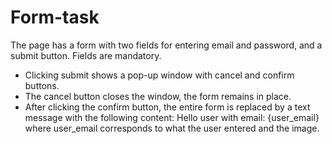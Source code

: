 # Form-task
The page has a form with two fields for entering email and password, and a submit button. Fields are mandatory.
- Clicking submit shows a pop-up window with cancel and confirm buttons.
- The cancel button closes the window, the form remains in place.
- After clicking the confirm button, the entire form is replaced by a text message with the following content: Hello user with email: {user_email} where user_email corresponds to what the user entered and the image.
